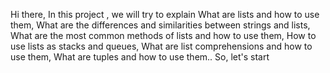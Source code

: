Hi there, In this project , we will try to explain What are lists and how to use them,
What are the differences and similarities between strings and lists,
What are the most common methods of lists and how to use them,
How to use lists as stacks and queues,
What are list comprehensions and how to use them,
What are tuples and how to use them.. So, let's start
